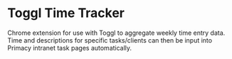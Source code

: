 # Toggl Time Tracker

Chrome extension for use with Toggl to aggregate weekly time entry data. Time and descriptions for specific tasks/clients can then be input into Primacy intranet task pages automatically.

